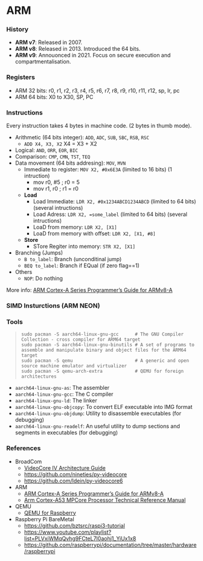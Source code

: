 # ARM

### History

- **ARM v7**: Released in 2007.
- **ARM v8**: Released in 2013. Introduced the 64 bits.
- **ARM v9**: Annouonced in 2021. Focus on secure execution and compartmentalisation.

### Registers

- ARM 32 bits: r0, r1, r2, r3, r4, r5, r6, r7, r8, r9, r10, r11, r12, sp, lr, pc
- ARM 64 bits: X0 to X30, SP, PC


### Instructions

Every instruction takes 4 bytes in machine code. (2 bytes in thumb mode).


- Arithmetic (64 bits integer): `ADD`, `ADC`, `SUB`, `SBC`, `RSB`, `RSC`
  - `ADD X4, X3, X2` X4 = X3 + X2
- Logical:  `AND`, `ORR`, `EOR`, `BIC`
- Comparison:  `CMP`, `CMN`, `TST`, `TEQ`
- Data movement (64 bits addresing):  `MOV`, `MVN`
  - Immediate to register: `MOV X2, #0x6E3A` (limited to 16 bits) (1 intruction)
    - mov r0, #5     ; r0 = 5
    - mov r1, r0     ; r1 = r0 
  - **Load**
    - Load Immediate: `LDR X2, #0x1234ABCD1234ABCD` (limited to 64 bits) (several intructions)
    - Load Adress: `LDR X2, =some_label` (limited to 64 bits) (several intructions)
    - LoaD from memory: `LDR X2, [X1]`
    - LoaD from memory with offset: `LDR X2, [X1, #8]`
  - **Store**
    - STore Regiter into memory: `STR X2, [X1]`
- Branching (Jumps)
  - `B to_label`: Branch (unconditinal jump)
  - `BEQ to_label`: Branch if EQual (if zero flag==1)
- Others
  - `NOP`: Do nothing


More info: [ARM Cortex-A Series Programmer’s Guide for ARMv8-A](https://developer.arm.com/documentation/den0024/a/)


### SIMD Insturctions (ARM NEON)





### Tools

> ```
> sudo pacman -S aarch64-linux-gnu-gcc      # The GNU Compiler Collection - cross compiler for ARM64 target
> sudo pacman -S aarch64-linux-gnu-binutils # A set of programs to assemble and manipulate binary and object files for the ARM64 target
> sudo pacman -S qemu                       # A generic and open source machine emulator and virtualizer
> sudo pacman -S qemu-arch-extra            # QEMU for foreign architectures
> ```

- `aarch64-linux-gnu-as`: The assembler
- `aarch64-linux-gnu-gcc`: The C compiler
- `aarch64-linux-gnu-ld`: The linker
- `aarch64-linux-gnu-objcopy`: To convert ELF executable into IMG format
- `aarch64-linux-gnu-objdump`: Utility to disassemble executables (for debugging)
- `aarch64-linux-gnu-readelf`: An useful utility to dump sections and segments in executables (for debugging)


### References

- BroadCom
  - [VideoCore IV Architecture Guide](https://docs.broadcom.com/doc/12358545)
  - https://github.com/nineties/py-videocore
  - https://github.com/Idein/py-videocore6
- ARM
  - [ARM Cortex-A Series Programmer’s Guide for ARMv8-A](https://developer.arm.com/documentation/den0024/a/)
  - [Arm Cortex-A53 MPCore Processor Technical Reference Manual](https://developer.arm.com/documentation/ddi0500/latest/)
- QEMU
  - [QEMU for Raspberry](https://qemu-project.gitlab.io/qemu/system/arm/raspi.html)
- Raspberry Pi BareMetal
  - https://github.com/bztsrc/raspi3-tutorial
  - https://www.youtube.com/playlist?list=PLVxiWMqQvhg9FCteL7I0aohj1_YiUx1x8
  - https://github.com/raspberrypi/documentation/tree/master/hardware/raspberrypi
